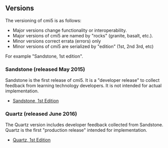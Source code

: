 ## Versions

The versioning of cmi5 is as follows:

- Major versions change functionality or interoperability.
- Major versions of cmi5 are named by "rocks" (granite, basalt, etc.).
- Minor versions correct errata (errors) only
- Minor versions of cmi5 are serialized by "edition"  (1st, 2nd 3rd, etc)

For example "Sandstone, 1st edition".

### Sandstone (released May 2015)

Sandstone is the first release of cmi5.  It is a "developer release" to collect feedback from learning technology developers.  It is not intended for actual implementation.

- [Sandstone, 1st Edition](https://github.com/AICC/CMI-5_Spec_Current/tree/sandstone-release)

### Quartz (released June 2016)

The Quartz version includes developer feedback collected from Sandstone. Quartz is the first "production release" intended for implementation.

- [Quartz, 1st Edition](https://github.com/AICC/CMI-5_Spec_Current/blob/quartz/cmi5_spec.md)
